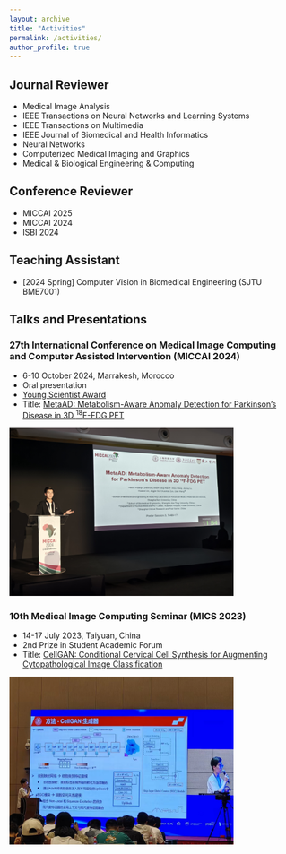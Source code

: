 ```yaml
---
layout: archive
title: "Activities"
permalink: /activities/
author_profile: true
---
```



## Journal Reviewer
- Medical Image Analysis
- IEEE Transactions on Neural Networks and Learning Systems
- IEEE Transactions on Multimedia
- IEEE Journal of Biomedical and Health Informatics
- Neural Networks
- Computerized Medical Imaging and Graphics
- Medical & Biological Engineering & Computing


## Conference Reviewer
- MICCAI 2025
- MICCAI 2024
- ISBI 2024


## Teaching Assistant
- \[2024 Spring\] Computer Vision in Biomedical Engineering (SJTU BME7001)


## Talks and Presentations
### 27th International Conference on Medical Image Computing and Computer Assisted Intervention (MICCAI 2024)
- 6-10 October 2024, Marrakesh, Morocco
- Oral presentation
- [Young Scientist Award](https://miccai.org/index.php/about-miccai/awards/best-paper-award-and-young-scientist-award/)
- Title: [MetaAD: Metabolism-Aware Anomaly Detection for Parkinson’s Disease in 3D <sup>18</sup>F-FDG PET](https://link.springer.com/chapter/10.1007/978-3-031-72069-7_28)
<img src="/images/MICCAI2024.jpg" alt="MICCAI2024" width="400">
<!-- ![](/images/MICCAI2024.jpg) -->

### 10th Medical Image Computing Seminar (MICS 2023)
- 14-17 July 2023, Taiyuan, China
- 2nd Prize in Student Academic Forum 
- Title: [CellGAN: Conditional Cervical Cell Synthesis for Augmenting Cytopathological Image Classification](https://link.springer.com/chapter/10.1007/978-3-031-43987-2_47)
<img src="/images/MICS2023.jpg" alt="MICS2023" width="400">
<!-- ![](/images/MICS2023.jpg) -->
